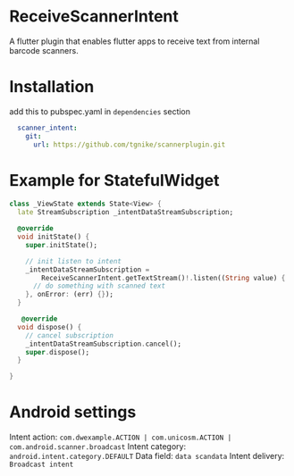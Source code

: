 # ReceiveScannerIntent

A flutter plugin that enables flutter apps to receive text from internal barcode scanners.

# Installation

add this to pubspec.yaml in `dependencies` section

``` yaml
  scanner_intent: 
    git:
      url: https://github.com/tgnike/scannerplugin.git
```

# Example for StatefulWidget

```dart
class _ViewState extends State<View> {
  late StreamSubscription _intentDataStreamSubscription;

  @override
  void initState() {
    super.initState();

    // init listen to intent
    _intentDataStreamSubscription =
        ReceiveScannerIntent.getTextStream()!.listen((String value) {
      // do something with scanned text
    }, onError: (err) {});
  }

   @override
  void dispose() {
    // cancel subscription
    _intentDataStreamSubscription.cancel();
    super.dispose();
  }

}
```

# Android settings

Intent action: `com.dwexample.ACTION | com.unicosm.ACTION | com.android.scanner.broadcast`
Intent category: `android.intent.category.DEFAULT`
Data field: `data scandata`
Intent delivery: `Broadcast intent`
